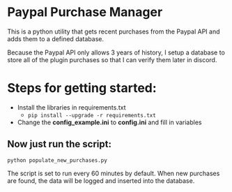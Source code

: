# Paypal Purchase Manager
This is a python utility that gets recent purchases from the Paypal API and adds them to a defined database.

Because the Paypal API only allows 3 years of history, I setup a database to store all of the plugin purchases so that I can verify them later in discord.

# Steps for getting started:
- Install the libraries in requirements.txt
   - ```pip install --upgrade -r requirements.txt```
- Change the **config_example.ini** to **config.ini** and fill in variables

## Now just run the script:
``` 
python populate_new_purchases.py
```

The script is set to run every 60 minutes by default. When new purchases are found, the data will be logged and inserted into the database.
